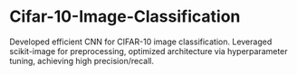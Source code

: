 # Cifar-10-Image-Classification
Developed efficient CNN for CIFAR-10 image classification. Leveraged scikit-image for preprocessing, optimized architecture via hyperparameter tuning, achieving high precision/recall.
